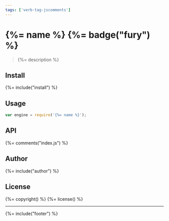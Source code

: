 ```yaml
---
tags: ['verb-tag-jscomments']
---
```

# {%= name %} {%= badge("fury") %}

> {%= description %}

## Install
{%= include("install") %}

## Usage

```js
var engine = require('{%= name %}');
```

## API
{%= comments("index.js") %}

## Author
{%= include("author") %}

## License
{%= copyright() %}
{%= license() %}

***

{%= include("footer") %}


[Template]: https://github.com/jonschlinkert/template
[Assemble]: http://assemble.io
[Verb]: https://github.com/assemble/verb